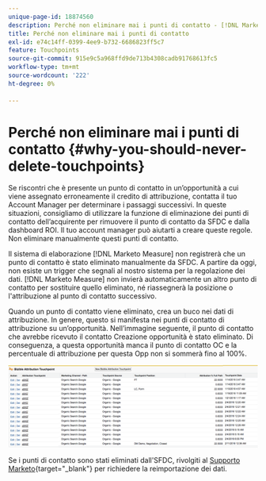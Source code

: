 ```yaml
---
unique-page-id: 18874560
description: Perché non eliminare mai i punti di contatto - [!DNL Marketo Measure]
title: Perché non eliminare mai i punti di contatto
exl-id: e74c14ff-0399-4ee9-b732-6686823ff5c7
feature: Touchpoints
source-git-commit: 915e9c5a968ffd9de713b4308cadb91768613fc5
workflow-type: tm+mt
source-wordcount: '222'
ht-degree: 0%

---
```


# Perché non eliminare mai i punti di contatto {#why-you-should-never-delete-touchpoints}

Se riscontri che è presente un punto di contatto in un’opportunità a cui viene assegnato erroneamente il credito di attribuzione, contatta il tuo Account Manager per determinare i passaggi successivi. In queste situazioni, consigliamo di utilizzare la funzione di eliminazione dei punti di contatto dell’acquirente per rimuovere il punto di contatto da SFDC e dalla dashboard ROI. Il tuo account manager può aiutarti a creare queste regole. Non eliminare manualmente questi punti di contatto.

Il sistema di elaborazione [!DNL Marketo Measure] non registrerà che un punto di contatto è stato eliminato manualmente da SFDC. A partire da oggi, non esiste un trigger che segnali al nostro sistema per la regolazione dei dati. [!DNL Marketo Measure] non invierà automaticamente un altro punto di contatto per sostituire quello eliminato, né riassegnerà la posizione o l&#39;attribuzione al punto di contatto successivo.

Quando un punto di contatto viene eliminato, crea un buco nei dati di attribuzione. In genere, questo si manifesta nei punti di contatto di attribuzione su un’opportunità. Nell’immagine seguente, il punto di contatto che avrebbe ricevuto il contatto Creazione opportunità è stato eliminato. Di conseguenza, a questa opportunità manca il punto di contatto OC e la percentuale di attribuzione per questa Opp non si sommerà fino al 100%.

![](assets/1.png)

Se i punti di contatto sono stati eliminati dall&#39;SFDC, rivolgiti al [Supporto Marketo](https://nation.marketo.com/t5/support/ct-p/Support){target="_blank"} per richiedere la reimportazione dei dati.
